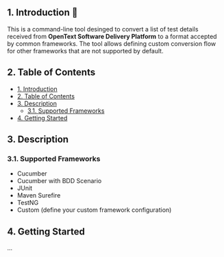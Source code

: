 ## 1. Introduction 🚀

This is a command-line tool desinged to convert a list of test details received from **OpenText Software Delivery Platform** to a format accepted by common frameworks. The tool allows defining custom conversion flow for other frameworks that are not supported by default.

## 2. Table of Contents

- [1. Introduction](#1-introduction)
- [2. Table of Contents](#2-table-of-contents)
- [3. Description](#3-description)
  - [3.1. Supported Frameworks](#31-supported-frameworks)
- [4. Getting Started](#4-getting-started)

## 3. Description

### 3.1. Supported Frameworks

- Cucumber
- Cucumber with BDD Scenario
- JUnit
- Maven Surefire
- TestNG
- Custom (define your custom framework configuration)

## 4. Getting Started

...
